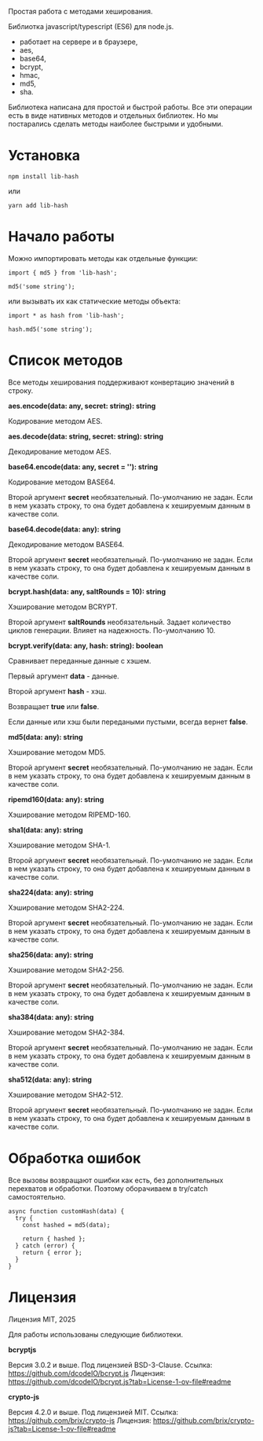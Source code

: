 Простая работа с методами хеширования.

Библиотка javascript/typescript (ES6) для node.js.

- работает на сервере и в браузере,
- aes,
- base64,
- bcrypt,
- hmac,
- md5,
- sha.

Библиотека написана для простой и быстрой работы. Все эти операции есть в виде нативных методов и отдельных библиотек. Но мы постарались сделать методы наиболее быстрыми и удобными.

# Установка

```
npm install lib-hash
```

или

```
yarn add lib-hash
```

# Начало работы

Можно импортировать методы как отдельные функции:

```
import { md5 } from 'lib-hash';

md5('some string');
```

или вызывать их как статические методы объекта:

```
import * as hash from 'lib-hash';

hash.md5('some string');
```

# Список методов

Все методы хеширования поддерживают конвертацию значений в строку.

**aes.encode(data: any, secret: string): string**

Кодирование методом AES.

**aes.decode(data: string, secret: string): string**

Декодирование методом AES.

**base64.encode(data: any, secret = ''): string**

Кодирование методом BASE64.

Второй аргумент **secret** необязательный. По-умолчанию не задан. Если в нем указать строку, то она будет добавлена  к хешируемым данным в качестве соли.

**base64.decode(data: any): string**

Декодирование методом BASE64.

Второй аргумент **secret** необязательный. По-умолчанию не задан. Если в нем указать строку, то она будет добавлена  к хешируемым данным в качестве соли.

**bcrypt.hash(data: any, saltRounds = 10): string**

Хэширование методом BCRYPT.

Второй аргумент **saltRounds** необязательный. Задает количество циклов генерации. Влияет на надежность. По-умолчанию 10.

**bcrypt.verify(data: any, hash: string): boolean**

Сравнивает переданные данные с хэшем.

Первый аргумент **data** - данные.

Второй аргумент **hash** - хэш.

Возвращает **true** или **false**.

Если данные или хэш были передаными пустыми, всегда вернет **false**.

**md5(data: any): string**

Хэширование методом MD5.

Второй аргумент **secret** необязательный. По-умолчанию не задан. Если в нем указать строку, то она будет добавлена  к хешируемым данным в качестве соли.

**ripemd160(data: any): string**

Хэширование методом RIPEMD-160.

**sha1(data: any): string**

Хэширование методом SHA-1.

Второй аргумент **secret** необязательный. По-умолчанию не задан. Если в нем указать строку, то она будет добавлена  к хешируемым данным в качестве соли.

**sha224(data: any): string**

Хэширование методом SHA2-224.

Второй аргумент **secret** необязательный. По-умолчанию не задан. Если в нем указать строку, то она будет добавлена  к хешируемым данным в качестве соли.

**sha256(data: any): string**

Хэширование методом SHA2-256.

Второй аргумент **secret** необязательный. По-умолчанию не задан. Если в нем указать строку, то она будет добавлена  к хешируемым данным в качестве соли.

**sha384(data: any): string**

Хэширование методом SHA2-384.

Второй аргумент **secret** необязательный. По-умолчанию не задан. Если в нем указать строку, то она будет добавлена  к хешируемым данным в качестве соли.

**sha512(data: any): string**

Хэширование методом SHA2-512.

Второй аргумент **secret** необязательный. По-умолчанию не задан. Если в нем указать строку, то она будет добавлена  к хешируемым данным в качестве соли.

# Обработка ошибок

Все вызовы возвращают ошибки как есть, без дополнительных перехватов и обработки. Поэтому оборачиваем в try/catch самостоятельно.

```
async function customHash(data) {
  try {
    const hashed = md5(data);

    return { hashed };
  } catch (error) {
    return { error };
  }
}
```

# Лицензия

Лицензия MIT, 2025

Для работы использованы следующие библиотеки.

**bcryptjs**

Версия 3.0.2 и выше.
Под лицензией BSD-3-Clause.
Ссылка: https://github.com/dcodeIO/bcrypt.js
Лицензия: https://github.com/dcodeIO/bcrypt.js?tab=License-1-ov-file#readme

**crypto-js**

Версия 4.2.0 и выше.
Под лицензией MIT.
Ссылка: https://github.com/brix/crypto-js
Лицензия: https://github.com/brix/crypto-js?tab=License-1-ov-file#readme
